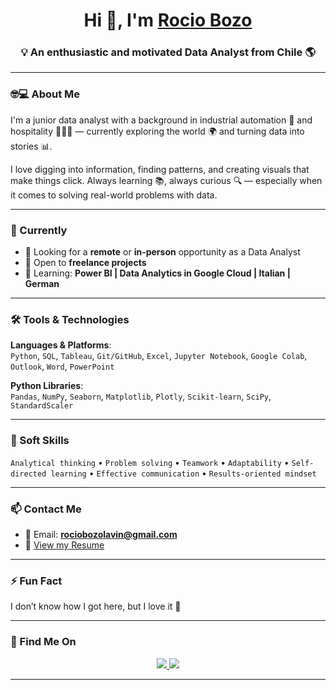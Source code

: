 
<h1 align="center">Hi 👋, I'm <a href="https://100rabhcsmc.github.io/Me.io/" target="blank">Rocio Bozo</a></h1>
<h3 align="center">💡 An enthusiastic and motivated Data Analyst from Chile 🌎</h3>

---

### 🤓💻 About Me

I'm a junior data analyst with a background in industrial automation 🤖 and hospitality 👩🏻‍🍳 — currently exploring the world 🌍 and turning data into stories 📊.

I love digging into information, finding patterns, and creating visuals that make things click. Always learning 📚, always curious 🔍 — especially when it comes to solving real-world problems with data.

---

### 💼 Currently

- 🔭 Looking for a **remote** or **in-person** opportunity as a Data Analyst  
- 🤝 Open to **freelance projects**
- 🌱 Learning: **Power BI | Data Analytics in Google Cloud  | Italian | German**

---

### 🛠 Tools & Technologies

**Languages & Platforms**:  
`Python`, `SQL`, `Tableau`, `Git/GitHub`, `Excel`, `Jupyter Notebook`, `Google Colab`, `Outlook`, `Word`, `PowerPoint`

**Python Libraries**:  
`Pandas`, `NumPy`, `Seaborn`, `Matplotlib`, `Plotly`, `Scikit-learn`, `SciPy`, `StandardScaler`

---

### 🧠 Soft Skills

`Analytical thinking` • `Problem solving` • `Teamwork` • `Adaptability` • `Self-directed learning` • `Effective communication` • `Results-oriented mindset`

---

### 📫 Contact Me

- 📧 Email: **rociobozolavin@gmail.com**  
- 📄 [View my Resume](https://github.com/dewbozo/Resume/blob/main/CV%20DataAnalyst%20RocioBozo.pdf)

---

### ⚡ Fun Fact

I don’t know how I got here, but I love it 🤖

---

### 🔗 Find Me On

<p align="center">
  <a href="https://www.linkedin.com/in/rociobozolavin/" target="_blank">
    <img src="https://img.icons8.com/doodle/40/000000/linkedin--v2.png"/>
  </a>
  <a href="https://github.com/dewbozo" target="_blank">
    <img src="https://img.icons8.com/doodle/40/000000/github--v1.png"/>
  </a>
</p>

---

